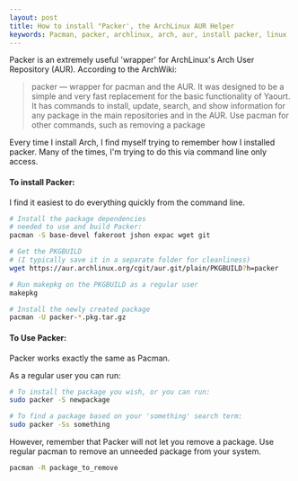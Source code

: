 ```yaml
---
layout: post
title: How to install "Packer', the ArchLinux AUR Helper
keywords: Pacman, packer, archlinux, arch, aur, install packer, linux
---
```


Packer is an extremely useful 'wrapper' for ArchLinux's Arch User Repository (AUR). According to the ArchWiki:

> packer — wrapper for pacman and the AUR. It was designed to be a simple and very fast replacement for the basic functionality of Yaourt. It has commands to install, update, search, and show information for any package in the main repositories and in the AUR. Use pacman for other commands, such as removing a package

Every time I install Arch, I find myself trying to remember how I installed packer. Many of the times, I'm trying to do this via command line only access.
#### To install Packer:
I find it easiest to do everything quickly from the command line.

```bash
# Install the package dependencies
# needed to use and build Packer:
pacman -S base-devel fakeroot jshon expac wget git

# Get the PKGBUILD
# (I typically save it in a separate folder for cleanliness)
wget https://aur.archlinux.org/cgit/aur.git/plain/PKGBUILD?h=packer

# Run makepkg on the PKGBUILD as a regular user
makepkg

# Install the newly created package
pacman -U packer-*.pkg.tar.gz
```

#### To Use Packer:
Packer works exactly the same as Pacman.

As a regular user you can run:

```bash
# To install the package you wish, or you can run:
sudo packer -S newpackage

# To find a package based on your 'something' search term:
sudo packer -Ss something
```

However, remember that Packer will not let you remove a package. Use regular pacman to remove an unneeded package from your system.

```bash
pacman -R package_to_remove
```
